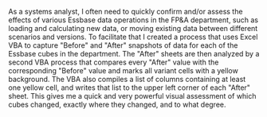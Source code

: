 As a systems analyst, I often need to quickly confirm and/or assess the effects of various Essbase data operations in the FP&A department, such as loading and calculating new data, or moving existing data between different scenarios and versions. To facilitate that I created a process that uses Excel VBA to capture "Before" and "After" snapshots of data for each of the Essbase cubes in the department. The "After" sheets are then analyzed by a second VBA process that compares every "After" value with the corresponding "Before" value and marks all variant cells with a yellow background. The VBA also compiles a list of columns containing at least one yellow cell, and writes that list to the upper left corner of each "After" sheet. This gives me a quick and very powerful visual assessment of which cubes changed, exactly where they changed, and to what degree.
